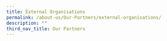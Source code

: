 ```yaml
---
title: External Organisations
permalink: /about-us/Our-Partners/external-organisations/
description: ""
third_nav_title: Our Partners
---
```

